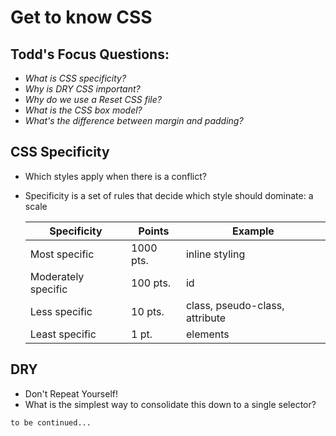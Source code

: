 # Get to know CSS

## Todd's Focus Questions:
- _What is CSS specificity?_
- _Why is DRY CSS important?_
- _Why do we use a Reset CSS file?_
- _What is the CSS box model?_
- _What's the difference between margin and padding?_

## CSS Specificity
- Which styles apply when there is a conflict?
- Specificity is a set of rules that decide which style should dominate: a scale
    
    Specificity | Points | Example
    ----------- | ------ | -------
    Most specific | 1000 pts. | inline styling
    Moderately specific | 100 pts. | id
    Less specific | 10 pts. | class, pseudo-class, attribute
    Least specific | 1 pt. | elements

## DRY
- Don't Repeat Yourself!
- What is the simplest way to consolidate this down to a single selector?

`to be continued...`